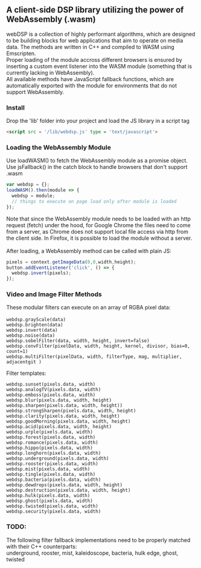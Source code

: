 
## A client-side DSP library utilizing the power of WebAssembly (.wasm)

webDSP is a collection of highly performant algorithms, which are designed to be building blocks for web applications that aim to operate on media data. The methods are written in C++ and compiled to WASM using Emscripten.<br>
Proper loading of the module accross different browsers is ensured by inserting a custom event listener into the WASM module (something that is currently lacking in WebAssembly).<br>
All available methods have JavaScript fallback functions, which are automatically exported with the module for environments that do not support WebAssembly.


### Install
Drop the 'lib' folder into your project and load the JS  library in a script tag
```html
<script src = '/lib/webdsp.js' type = 'text/javascript'>
```

### Loading the WebAssembly Module
Use loadWASM() to fetch the WebAssembly module as a promise object.
Use jsFallback() in the catch block to handle browsers that don't support .wasm
```javascript
var webdsp = {};
loadWASM().then(module => {
  webdsp = module;
  // things to execute on page load only after module is loaded
});
```
Note that since the WebAssembly module needs to be loaded with an http request (fetch) under the hood, for Google Chrome the files need to come from a server, as Chrome does not support local file access via http from the client side. In Firefox, it is possible to load the module without a server.
<br>
<br>
After loading, a WebAssembly method can be called with plain JS:
```javascript
pixels = context.getImageData(0,0,width,height);
button.addEventListener('click', () => {
  webdsp.invert(pixels);
});
```

### Video and Image Filter Methods
These modular filters can execute on an array of RGBA pixel data: <br>
<br>
`webdsp.grayScale(data)` <br>
`webdsp.brighten(data)` <br>
`webdsp.invert(data)` <br>
`webdsp.noise(data)` <br>
`webdsp.sobelFilter(data, width, height, invert=false)` <br>
`webdsp.convFilter(pixelData, width, height, kernel, divisor, bias=0, count=1)` <br>
`webdsp.multiFilter(pixelData, width, filterType, mag, multiplier, adjacentgit )` <br>

Filter templates: <br>

`webdsp.sunset(pixels.data, width)` <br>
`webdsp.analogTV(pixels.data, width)` <br>
`webdsp.emboss(pixels.data, width)` <br>
`webdsp.blur(pixels.data, width, height)` <br>
`webdsp.sharpen(pixels.data, width, height))` <br>
`webdsp.strongSharpen(pixels.data, width, height)` <br>
`webdsp.clarity(pixels.data, width, height)` <br>
`webdsp.goodMorning(pixels.data, width, height)` <br>
`webdsp.acid(pixels.data, width, height)` <br>
`webdsp.urple(pixels.data, width)` <br>
`webdsp.forest(pixels.data, width)` <br>
`webdsp.romance(pixels.data, width)` <br>
`webdsp.hippo(pixels.data, width)` <br>
`webdsp.longhorn(pixels.data, width)` <br>
`webdsp.underground(pixels.data, width)` <br>
`webdsp.rooster(pixels.data, width)` <br>
`webdsp.mist(pixels.data, width)` <br>
`webdsp.tingle(pixels.data, width)` <br>
`webdsp.bacteria(pixels.data, width)` <br>
`webdsp.dewdrops(pixels.data, width, height)` <br>
`webdsp.destruction(pixels.data, width, height)` <br>
`webdsp.hulk(pixels.data, width)` <br>
`webdsp.ghost(pixels.data, width)` <br>
`webdsp.twisted(pixels.data, width)` <br>
`webdsp.security(pixels.data, width)` <br>

### TODO:

The following filter fallback implementations need to be properly matched with their C++ counterparts: <br>
underground, rooster, mist, kaleidoscope, bacteria, hulk edge, ghost, twisted
